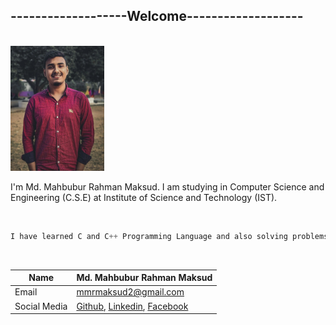 ## -------------------Welcome-------------------

<br>
<img src="./img.JPG" height = "200" width="150" title="Profile image"/>

<br>
<p>I'm Md. Mahbubur Rahman Maksud. I am studying in Computer Science and Engineering (C.S.E) at Institute of Science and Technology (IST).</p>

<br/>

```javascript
I have learned C and C++ Programming Language and also solving problems in Codeforces.
```

<br/>

| Name         | Md. Mahbubur Rahman Maksud                                   |
| ------------ | ------------------------------------------------------------ |
| Email        | mmrmaksud2@gmail.com                                         |
| Social Media | [Github][github], [Linkedin][linkedin], [Facebook][facebook] |

[github]: (https://www.github.com/mmrmaksud)
[linkedin]: (https://https://www.linkedin.com/in/mmrmaksud/)
[facebook]: (https://www.facebook.com/mmrmaksud2)
